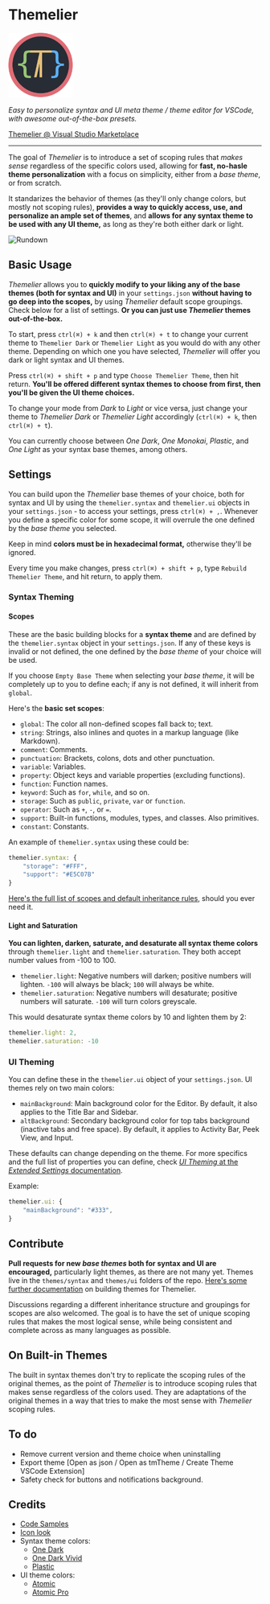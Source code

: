 # Themelier

![Logo](https://raw.githubusercontent.com/rafamel/themelier/master/docs/images/icon_128.png)

*Easy to personalize syntax and UI meta theme / theme editor for VSCode, with awesome out-of-the-box presets.*

[Themelier @ Visual Studio Marketplace](https://marketplace.visualstudio.com/items?itemName=rafamel.themelier)

---

The goal of *Themelier* is to introduce a set of scoping rules that *makes sense* regardless of the specific colors used, allowing for **fast, no-hasle theme personalization** with a focus on simplicity, either from a *base theme*, or from scratch.

It standarizes the behavior of themes (as they'll only change colors, but mostly not scoping rules), **provides a way to quickly access, use, and personalize an ample set of themes**, and **allows for any syntax theme to be used with any UI theme,** as long as they're both either dark or light.

![Rundown](https://raw.githubusercontent.com/rafamel/themelier/master/docs/images/rundown.gif)

## Basic Usage

*Themelier* allows you to **quickly modify to your liking any of the base themes (both for syntax and UI)** in your `settings.json` **without having to go deep into the scopes,** by using *Themelier* default scope groupings. Check below for a list of settings. **Or you can just use *Themelier* themes out-of-the-box.**

To start, press `ctrl(⌘) + k` and then `ctrl(⌘) + t` to change your current theme to `Themelier Dark` or `Themelier Light` as you would do with any other theme. Depending on which one you have selected, *Themelier* will offer you dark or light syntax and UI themes.

Press `ctrl(⌘) + shift + p` and type `Choose Themelier Theme`, then hit return. **You'll be offered different syntax themes to choose from first, then you'll be given the UI theme choices.**

To change your mode from *Dark* to *Light* or vice versa, just change your theme to *Themelier Dark* or *Themelier Light* accordingly (`ctrl(⌘) + k`, then `ctrl(⌘) + t`).

You can currently choose between *One Dark*, *One Monokai*, *Plastic*, and *One Light* as your syntax base themes, among others.

## Settings

You can build upon the *Themelier* base themes of your choice, both for syntax and UI by using the `themelier.syntax` and `themelier.ui` objects in your `settings.json` - to access your settings, press `ctrl(⌘) + ,`. Whenever you define a specific color for some scope, it will overrule the one defined by the *base theme* you selected.

Keep in mind **colors must be in hexadecimal format,** otherwise they'll be ignored.

Every time you make changes, press `ctrl(⌘) + shift + p`, type `Rebuild Themelier Theme`, and hit return, to apply them.

### Syntax Theming

#### Scopes

These are the basic building blocks for a **syntax theme** and are defined by the `themelier.syntax` object in your `settings.json`. If any of these keys is invalid or not defined, the one defined by the *base theme* of your choice will be used.

If you choose `Empty Base Theme` when selecting your *base theme*, it will be completely up to you to define each; if any is not defined, it will inherit from `global`.

Here's the **basic set scopes**:

- `global`: The color all non-defined scopes fall back to; text.
- `string`: Strings, also inlines and quotes in a markup language (like Markdown).
- `comment`: Comments.
- `punctuation`: Brackets, colons, dots and other punctuation.
- `variable`: Variables.
- `property`: Object keys and variable properties (excluding functions).
- `function`: Function names.
- `keyword`: Such as `for`, `while`, and so on.
- `storage`: Such as `public`, `private`, `var` or `function`.
- `operator`: Such as `+`, `-`, or `=`.
- `support`: Built-in functions, modules, types, and classes. Also primitives.
- `constant`: Constants.

An example of `themelier.syntax` using these could be:

```javascript
themelier.syntax: {
    "storage": "#FFF",
    "support": "#E5C07B"
}
```

[Here's the full list of scopes and default inheritance rules](https://github.com/rafamel/themelier/tree/master/docs/README.md), should you ever need it.

#### Light and Saturation

**You can lighten, darken, saturate, and desaturate all syntax theme colors** through `themelier.light` and `themelier.saturation`. They both accept number values from -100 to 100.

- `themelier.light`: Negative numbers will darken; positive numbers will lighten. `-100` will always be black; `100` will always be white.
- `themelier.saturation`: Negative numbers will desaturate; positive numbers will saturate. `-100` will turn colors greyscale.

This would desaturate syntax theme colors by 10 and lighten them by 2:
```javascript
themelier.light: 2,
themelier.saturation: -10
```

### UI Theming

You can define these in the `themelier.ui` object of your `settings.json`. UI themes rely on two main colors:

- `mainBackground`: Main background color for the Editor. By default, it also applies to the Title Bar and Sidebar.
- `altBackground`: Secondary background color for top tabs background (inactive tabs and free space). By default, it applies to Activity Bar, Peek View, and Input.

These defaults can change depending on the theme. For more specifics and the full list of properties you can define, check [*UI Theming* at the *Extended Settings* documentation](https://github.com/rafamel/themelier/tree/master/docs/README.md).

Example:

```javascript
themelier.ui: {
    "mainBackground": "#333",
}
```

## Contribute

**Pull requests for new *base themes* both for syntax and UI are encouraged,** particularly light themes, as there are not many yet. Themes live in the `themes/syntax` and `themes/ui` folders of the repo. [Here's some further documentation](https://github.com/rafamel/themelier/tree/master/docs/theme-building.md) on building themes for Themelier.

Discussions regarding a different inheritance structure and groupings for scopes are also welcomed. The goal is to have the set of unique scoping rules that makes the most logical sense, while being consistent and complete across as many languages as possible.

## On Built-in Themes

The built in syntax themes don't try to replicate the scoping rules of the original themes, as the point of *Themelier* is to introduce scoping rules that makes sense regardless of the colors used. They are adaptations of the original themes in a way that tries to make the most sense with *Themelier* scoping rules.

## To do

- Remove current version and theme choice when uninstalling
- Export theme [Open as json / Open as tmTheme / Create Theme VSCode Extension]
- Safety check for buttons and notifications background.

## Credits

* [Code Samples](https://github.com/akamud/vscode-theme-onedark)
* [Icon look](https://github.com/will-stone/plastic)
* Syntax theme colors:
    * [One Dark](https://atom.io/themes/one-dark-syntax)
    * [One Dark Vivid](https://atom.io/themes/one-dark-vivid-syntax)
    * [Plastic](https://github.com/will-stone/plastic)
* UI theme colors:
    * [Atomic](https://github.com/atom)
    * [Atomic Pro](https://github.com/Binaryify/OneDark-Pro)
